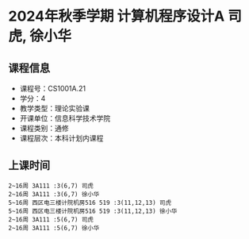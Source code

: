 # 2024年秋季学期 计算机程序设计A 司虎, 徐小华






## 课程信息

- 课程号：CS1001A.21
- 学分：4
- 教学类型：理论实验课
- 开课单位：信息科学技术学院
- 课程类别：通修
- 课程层次：本科计划内课程

## 上课时间

```
2~16周 3A111 :3(6,7) 司虎
2~16周 3A111 :3(6,7) 徐小华
5~16周 西区电三楼计院机房516 519 :3(11,12,13) 司虎
5~16周 西区电三楼计院机房516 519 :3(11,12,13) 徐小华
2~16周 3A111 :5(6,7) 司虎
2~16周 3A111 :5(6,7) 徐小华
```

